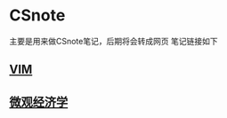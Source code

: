 # CSnote

主要是用来做CSnote笔记，后期将会转成网页
笔记链接如下
## [VIM](https://guixiaole.github.io/CSnote/vim/html/)
 ## [微观经济学](https://guixiaole.github.io/CSnote/Microeconomics/html/)
<!-- i5ting_toc -f yourfile.md  -->